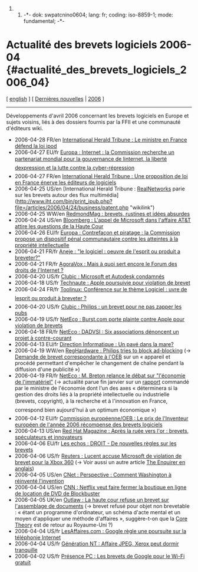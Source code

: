 1.  1.  -\*- dok: swpatcnino0604; lang: fr; coding: iso-8859-1; mode:
        fundamental; -\*-

# Actualité des brevets logiciels 2006-04 {#actualité_des_brevets_logiciels_2006_04}

\[ [ english](Swpatcnino0604En "wikilink") \] \[ [ Dernières
nouvelles](SwpatcninoFr "wikilink") \| [
2006](Swpatcnino06Fr "wikilink") \]

------------------------------------------------------------------------

Développements d\'avril 2006 concernant les brevets logiciels en Europe
et sujets voisins, liés à des dossiers fournis par la FFII et une
communauté d\'éditeurs wiki.

-   2006-04-28 FR/en [International Herald Tribune : Le ministre en
    France défend la loi
    ipod](http://www.iht.com/articles/2006/04/28/technology/itunes.php "wikilink")
-   2006-04-27 EU/fr [Europa : Internet : la Commission recherche un
    partenariat mondial pour la gouvernance de linternet, la liberté
    dexpression et la lutte contre la
    cyber-répression](http://europa.eu.int/rapid/pressReleasesAction.do?reference=IP/06/542&format=HTML&aged=0&language=FR&guiLanguage=fr "wikilink")
-   2006-04-27 FR/en [International Herald Tribune : Une proposition de
    loi en France énerve les éditeurs de
    logiciels](http://www.iht.com/articles/2006/04/26/business/open.php "wikilink")
-   2006-04-25 US/en [International Herald Tribune :
    [RealNetworks](RealNetworks "wikilink") parie sur les brevets autour
    des flux
    multimédia](http://www.iht.com/bin/print_ipub.php?file=/articles/2006/04/24/business/patent.php "wikilink")
-   2006-04-25 WW/en [RedmondMag : brevets, rustines et idées
    absurdes](http://www.redmondmag.com/columns/article.asp?EditorialsID=1304 "wikilink")
-   2006-04-24 US/en [Bloomberg : L\'appel de Microsoft dans l\'affaire
    AT&T attire les questions de la Haute
    Cour](http://www.bloomberg.com/apps/news?pid=10000103&sid=a_NBEsQZiLF0&refer=us# "wikilink")
-   2006-04-26 EU/fr [Europa : Contrefaçon et piratage : la Commission
    propose un dispositif pénal communautaire contre les atteintes à la
    propriété
    intellectuelle](http://europa.eu.int/rapid/pressReleasesAction.do?reference=IP/06/532&format=HTML&aged=0&language=FR&guiLanguage=en#fnB2 "wikilink")
-   2006-04-21 FR/fr [Aneje : \"le logiciel : oeuvre de l\'esprit ou
    produit a
    breveter?\"](http://www.aneje.info/index.php?option=com_content&task=view&id=15&Itemid=28 "wikilink")
-   2006-04-21 FR/fr [AgoraVox : Mais à quoi sert encore le Forum des
    droits de l\'Internet
    ?](http://www.agoravox.fr/article.php3?id_article=9028 "wikilink")
-   2006-04-20 US/fr [Clubic : Microsoft et Autodesk
    condamnés](http://www.clubic.com/actualite-33976-brevets-microsoft-et-autodesk-condamnes.html "wikilink")
-   2006-04-18 US/fr [Technaute : Apple poursuivie pour violation de
    brevet](http://technaute.lapresseaffaires.com/nouvelles/texte_complet.php?id=81,12399,0,042006,1261277.html&ref=lapresseaffaires "wikilink")
-   2006-04-24 FR/fr [Toolinux: Conférence sur le thème Logiciel :
    uvre de lesprit ou produit à breveter
    ?](http://www.toolinux.com/news/communaute/conference_sur_le_theme_logiciel_oeuvre_de_l_esprit_ou_produit_a_breveter_ar7561.html "wikilink")
-   2006-04-20 US/fr [Clubic : Philips : un brevet pour ne pas zapper
    les
    pubs](http://www.clubic.com/actualite-33958-philips-un-brevet-pour-ne-pas-zapper-les-pubs.html "wikilink")
-   2006-04-19 US/fr [NetEco : Burst.com porte plainte contre Apple pour
    violation de
    brevets](http://www.neteco.com/article_20060419175854_burst_com_porte_plainte_contre_apple_pour_violation_de_brevets.html "wikilink")
-   2006-04-18 FR/fr [NetEco : DADVSI : Six associations dénoncent un
    projet à
    contre-courant](http://www.neteco.com/article_20060418193522_dadvsi_six_associations_denoncent_un_projet_a_contre_courant.html "wikilink")
-   2006-04-13 EU/fr [Direction Informatique : Un pavé dans la
    mare?](http://www.directioninformatique.com/DI/client/fr/DirectionInformatique/Nouvelles.asp?id=39079 "wikilink")
-   2006-04-19 WW/en [RegHardware : Philips tries to block
    ad-blocking](http://www.reghardware.co.uk/2006/04/19/philips_enforced_ads_patent/ "wikilink")
    (-\> [Demande de brevet correspondante à
    l\'OEB](http://v3.espacenet.com/textdoc?DB=EPODOC&IDX=EP1574057&CY=ep&LG=fr "wikilink")
    sur un « appareil et procédé permettant d\'empêcher le changement de
    chaîne pendant la diffusion d\'une publicité »)
-   2006-04-19 FR/fr [NetEco : M. Breton relance le débat sur
    \"l\'économie de
    l\'immatériel\"](http://www.neteco.com/article_20060328131637_m_breton_relance_le_debat_sur_l_economie_de_l_immateriel.html "wikilink")
    (-\> actualité parue fin janvier sur un
    [rapport](http://www.minefi.gouv.fr/presse/communiques/c0603272.php "wikilink")
    commandé par le ministre de l\'économie dont l\'un des axes «
    déterminera si la gestion des droits liés à la propriété
    intellectuelle ou industrielle (brevets, copyright), à la recherche
    et à l\'innovation en France, correspond bien aujourd\'hui à un
    optimum économique »)
-   2006-04-12 EU/fr [Commission européenne/OEB : Le prix de
    l\'Inventeur européen de l\'année 2006 récompense des brevets
    logiciels](http://wiki.ffii.org/EpoAward0604Fr "wikilink")
-   2006-04-13 US/en [Red Hat Magazine : Après la ruée vers l\'or :
    brevets, spéculateurs et
    innovateurs](http://www.redhat.com/magazine/007may05/features/patents/ "wikilink")
-   2006-04-06 EU/fr [Les echos : DROIT - De nouvelles règles sur les
    brevets](http://www.lesechos.fr/info/rew_metiers/4405821.htm "wikilink")
-   2006-04-06 US/fr [Reuters : Lucent accuse Microsoft de violation de
    brevet pour la Xbox
    360](http://today.reuters.fr/news/newsArticle.aspx?type=technologyNews&storyID=2006-04-06T063843Z_01_MAN623798_RTRIDST_0_OFRIN-LUCENT-MICROSOFT-20060406.XML "wikilink")
    (-\> Voir aussi un autre article [The Enquirer en
    anglais](http://www.theinquirer.net/?article=30743 "wikilink"))
-   2006-04-05 US/en [CNet : Perspective : Comment Washington à
    réinventé
    l\'invention](http://news.com.com/How+Washington+reinvented+invention/2010-1028_3-6057761.html "wikilink")
-   2006-04-04 US/en [CNN : Netflix veut faire fermer la boutique en
    ligne de location de DVD de
    Blockbuster](http://money.cnn.com/2006/04/04/news/companies/netflix_blockbuster.reut/index.htm "wikilink")
-   2006-04-05 UK/en [Outlaw : La haute cour refuse un brevet sur
    l\'assemblage de
    documents](http://www.out-law.com/default.aspx?page=6816 "wikilink")
    (-\> brevet refusé pour objet non brevetable : « étant un programme
    d\'ordinateur, un schéma d\'acte mental et un moyen d\'appliquer une
    méthode d\'affaires », suggère-t-on que la [ Core
    Theory](CoreTheoryEn "wikilink") est de retour au Royaume-Uni ?)
-   2006-04-04 US/fr [LesAffaires.com : Google règle une poursuite sur
    la téléphonie
    Internet](http://www.lesaffaires.com/fr/Aujourdhui/detail.asp?id=229510&id_section=808,809,810,821 "wikilink")
-   2006-04-04 US/fr [Génération NT : Affaire JPEG, Xerox peut dormir
    tranquille](http://www.generation-nt.com/actualites/13693/xerox-jpeg-forgent-networks "wikilink")
-   2006-04-02 US/fr [Présence PC : Les brevets de Google pour le Wi-Fi
    gratuit](http://www.presence-pc.com/actualite/google-wifi-15884/ "wikilink")
